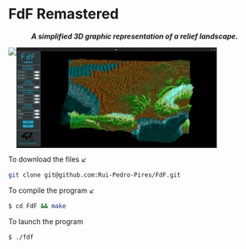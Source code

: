 # FdF Remastered

<p align="center">
	<b><i>A simplified 3D graphic representation of a relief landscape.</i></b><br>
</p>


<img src="https://github.com/Rui-Pedro-Pires/FdF/blob/main/presentation/gifs/GIFMaker_me.gif" align="left"/>
<img src="https://github.com/Rui-Pedro-Pires/FdF/blob/main/presentation/images/france_map.png" width=400 height=200 align="center"/>



To download the files ↙️
```bash
git clone git@github.com:Rui-Pedro-Pires/FdF.git
```

To compile the program ↙️

```bash
$ cd FdF && make
```

To launch the program
```bash
$ ./fdf
```
